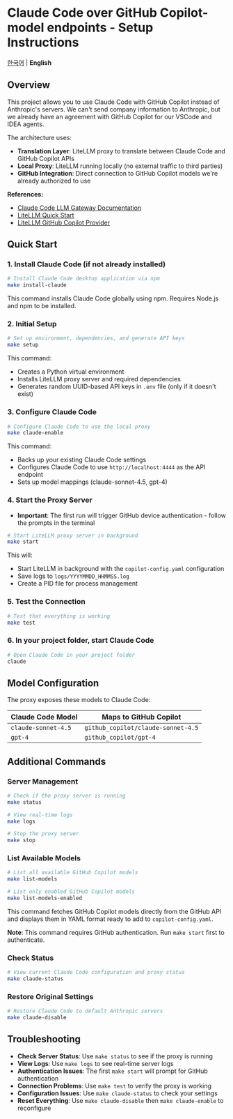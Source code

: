 # Claude Code over GitHub Copilot-model endpoints - Setup Instructions

[한국어](README.ko.md) | **English**

## Overview

This project allows you to use Claude Code with GitHub Copilot instead of Anthropic's servers. 
We can't send company information to Anthropic, but we already have an agreement with GitHub Copilot for our 
VSCode and IDEA agents.

The architecture uses:
- **Translation Layer**: LiteLLM proxy to translate between Claude Code and GitHub Copilot APIs
- **Local Proxy**: LiteLLM running locally (no external traffic to third parties)
- **GitHub Integration**: Direct connection to GitHub Copilot models we're already authorized to use

**References:**
- [Claude Code LLM Gateway Documentation](https://docs.anthropic.com/en/docs/claude-code/llm-gateway)
- [LiteLLM Quick Start](https://docs.litellm.ai/#quick-start-proxy---cli)
- [LiteLLM GitHub Copilot Provider](https://docs.litellm.ai/docs/providers/github_copilot)

## Quick Start

### 1. Install Claude Code (if not already installed)
```bash
# Install Claude Code desktop application via npm
make install-claude
```

This command installs Claude Code globally using npm. Requires Node.js and npm to be installed.

### 2. Initial Setup
```bash
# Set up environment, dependencies, and generate API keys
make setup
```

This command:
- Creates a Python virtual environment
- Installs LiteLLM proxy server and required dependencies
- Generates random UUID-based API keys in `.env` file (only if it doesn't exist)

### 3. Configure Claude Code
```bash
# Configure Claude Code to use the local proxy
make claude-enable
```

This command:
- Backs up your existing Claude Code settings
- Configures Claude Code to use `http://localhost:4444` as the API endpoint
- Sets up model mappings (claude-sonnet-4.5, gpt-4)

### 4. Start the Proxy Server
- **Important**: The first run will trigger GitHub device authentication - follow the prompts in the terminal
```bash
# Start LiteLLM proxy server in background
make start
```

This will:
- Start LiteLLM in background with the `copilot-config.yaml` configuration
- Save logs to `logs/YYYYMMDD_HHMMSS.log`
- Create a PID file for process management

### 5. Test the Connection
```bash
# Test that everything is working
make test
```

### 6. In your project folder, start Claude Code

```bash
# Open Claude Code in your project folder
claude
```

## Model Configuration

The proxy exposes these models to Claude Code:

| Claude Code Model | Maps to GitHub Copilot                 |
|-------------------|----------------------------------------|
| `claude-sonnet-4.5` | `github_copilot/claude-sonnet-4.5` |
| `gpt-4`           | `github_copilot/gpt-4`               |

## Additional Commands

### Server Management
```bash
# Check if the proxy server is running
make status

# View real-time logs
make logs

# Stop the proxy server
make stop
```

### List Available Models
```bash
# List all available GitHub Copilot models
make list-models

# List only enabled GitHub Copilot models
make list-models-enabled
```

This command fetches GitHub Copilot models directly from the GitHub API and displays them in YAML format ready to add to `copilot-config.yaml`.

**Note**: This command requires GitHub authentication. Run `make start` first to authenticate.

### Check Status
```bash
# View current Claude Code configuration and proxy status
make claude-status
```

### Restore Original Settings
```bash
# Restore Claude Code to default Anthropic servers
make claude-disable
```

## Troubleshooting

- **Check Server Status**: Use `make status` to see if the proxy is running
- **View Logs**: Use `make logs` to see real-time server logs
- **Authentication Issues**: The first `make start` will prompt for GitHub authentication
- **Connection Problems**: Use `make test` to verify the proxy is working
- **Configuration Issues**: Use `make claude-status` to check your settings
- **Reset Everything**: Use `make claude-disable` then `make claude-enable` to reconfigure
